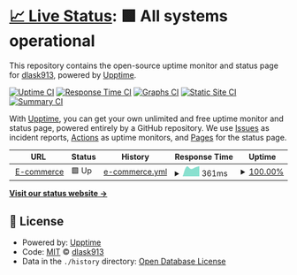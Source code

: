 # [📈 Live Status](https://uptime.ecommerce.com): <!--live status--> **🟩 All systems operational**

This repository contains the open-source uptime monitor and status page for [dlask913](https://uptime.ecommerce.com), powered by [Upptime](https://github.com/upptime/upptime).

[![Uptime CI](https://github.com/dlask913/upptime/workflows/Uptime%20CI/badge.svg)](https://github.com/dlask913/upptime/actions?query=workflow%3A%22Uptime+CI%22)
[![Response Time CI](https://github.com/dlask913/upptime/workflows/Response%20Time%20CI/badge.svg)](https://github.com/dlask913/upptime/actions?query=workflow%3A%22Response+Time+CI%22)
[![Graphs CI](https://github.com/dlask913/upptime/workflows/Graphs%20CI/badge.svg)](https://github.com/dlask913/upptime/actions?query=workflow%3A%22Graphs+CI%22)
[![Static Site CI](https://github.com/dlask913/upptime/workflows/Static%20Site%20CI/badge.svg)](https://github.com/dlask913/upptime/actions?query=workflow%3A%22Static+Site+CI%22)
[![Summary CI](https://github.com/dlask913/upptime/workflows/Summary%20CI/badge.svg)](https://github.com/dlask913/upptime/actions?query=workflow%3A%22Summary+CI%22)

With [Upptime](https://upptime.js.org), you can get your own unlimited and free uptime monitor and status page, powered entirely by a GitHub repository. We use [Issues](https://github.com/dlask913/upptime/issues) as incident reports, [Actions](https://github.com/dlask913/upptime/actions) as uptime monitors, and [Pages](https://uptime.ecommerce.com) for the status page.

<!--start: status pages-->
<!-- This summary is generated by Upptime (https://github.com/upptime/upptime) -->
<!-- Do not edit this manually, your changes will be overwritten -->
<!-- prettier-ignore -->
| URL | Status | History | Response Time | Uptime |
| --- | ------ | ------- | ------------- | ------ |
| <img alt="" src="https://icons.duckduckgo.com/ip3/ec2-43-200-95-178.ap-northeast-2.compute.amazonaws.com.ico" height="13"> [E-commerce](http://ec2-43-200-95-178.ap-northeast-2.compute.amazonaws.com:8000/member-service/main) | 🟩 Up | [e-commerce.yml](https://github.com/dlask913/upptime/commits/HEAD/history/e-commerce.yml) | <details><summary><img alt="Response time graph" src="./graphs/e-commerce/response-time-week.png" height="20"> 361ms</summary><br><a href="https://dlask913.github.io/upptime/history/e-commerce"><img alt="Response time 361" src="https://img.shields.io/endpoint?url=https%3A%2F%2Fraw.githubusercontent.com%2Fdlask913%2Fupptime%2FHEAD%2Fapi%2Fe-commerce%2Fresponse-time.json"></a><br><a href="https://dlask913.github.io/upptime/history/e-commerce"><img alt="24-hour response time 361" src="https://img.shields.io/endpoint?url=https%3A%2F%2Fraw.githubusercontent.com%2Fdlask913%2Fupptime%2FHEAD%2Fapi%2Fe-commerce%2Fresponse-time-day.json"></a><br><a href="https://dlask913.github.io/upptime/history/e-commerce"><img alt="7-day response time 361" src="https://img.shields.io/endpoint?url=https%3A%2F%2Fraw.githubusercontent.com%2Fdlask913%2Fupptime%2FHEAD%2Fapi%2Fe-commerce%2Fresponse-time-week.json"></a><br><a href="https://dlask913.github.io/upptime/history/e-commerce"><img alt="30-day response time 361" src="https://img.shields.io/endpoint?url=https%3A%2F%2Fraw.githubusercontent.com%2Fdlask913%2Fupptime%2FHEAD%2Fapi%2Fe-commerce%2Fresponse-time-month.json"></a><br><a href="https://dlask913.github.io/upptime/history/e-commerce"><img alt="1-year response time 361" src="https://img.shields.io/endpoint?url=https%3A%2F%2Fraw.githubusercontent.com%2Fdlask913%2Fupptime%2FHEAD%2Fapi%2Fe-commerce%2Fresponse-time-year.json"></a></details> | <details><summary><a href="https://dlask913.github.io/upptime/history/e-commerce">100.00%</a></summary><a href="https://dlask913.github.io/upptime/history/e-commerce"><img alt="All-time uptime 100.00%" src="https://img.shields.io/endpoint?url=https%3A%2F%2Fraw.githubusercontent.com%2Fdlask913%2Fupptime%2FHEAD%2Fapi%2Fe-commerce%2Fuptime.json"></a><br><a href="https://dlask913.github.io/upptime/history/e-commerce"><img alt="24-hour uptime 100.00%" src="https://img.shields.io/endpoint?url=https%3A%2F%2Fraw.githubusercontent.com%2Fdlask913%2Fupptime%2FHEAD%2Fapi%2Fe-commerce%2Fuptime-day.json"></a><br><a href="https://dlask913.github.io/upptime/history/e-commerce"><img alt="7-day uptime 100.00%" src="https://img.shields.io/endpoint?url=https%3A%2F%2Fraw.githubusercontent.com%2Fdlask913%2Fupptime%2FHEAD%2Fapi%2Fe-commerce%2Fuptime-week.json"></a><br><a href="https://dlask913.github.io/upptime/history/e-commerce"><img alt="30-day uptime 100.00%" src="https://img.shields.io/endpoint?url=https%3A%2F%2Fraw.githubusercontent.com%2Fdlask913%2Fupptime%2FHEAD%2Fapi%2Fe-commerce%2Fuptime-month.json"></a><br><a href="https://dlask913.github.io/upptime/history/e-commerce"><img alt="1-year uptime 100.00%" src="https://img.shields.io/endpoint?url=https%3A%2F%2Fraw.githubusercontent.com%2Fdlask913%2Fupptime%2FHEAD%2Fapi%2Fe-commerce%2Fuptime-year.json"></a></details>

<!--end: status pages-->

[**Visit our status website →**](https://uptime.ecommerce.com)

## 📄 License

- Powered by: [Upptime](https://github.com/upptime/upptime)
- Code: [MIT](./LICENSE) © [dlask913](https://uptime.ecommerce.com)
- Data in the `./history` directory: [Open Database License](https://opendatacommons.org/licenses/odbl/1-0/)
